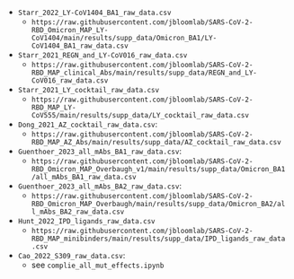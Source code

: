 * `Starr_2022_LY-CoV1404_BA1_raw_data.csv`
	* `https://raw.githubusercontent.com/jbloomlab/SARS-CoV-2-RBD_Omicron_MAP_LY-CoV1404/main/results/supp_data/Omicron_BA1/LY-CoV1404_BA1_raw_data.csv`
* `Starr_2021_REGN_and_LY-CoV016_raw_data.csv`
	* `https://raw.githubusercontent.com/jbloomlab/SARS-CoV-2-RBD_MAP_clinical_Abs/main/results/supp_data/REGN_and_LY-CoV016_raw_data.csv`
* `Starr_2021_LY_cocktail_raw_data.csv`
	* `https://raw.githubusercontent.com/jbloomlab/SARS-CoV-2-RBD_MAP_LY-CoV555/main/results/supp_data/LY_cocktail_raw_data.csv`
* `Dong_2021_AZ_cocktail_raw_data.csv`:
	* `https://raw.githubusercontent.com/jbloomlab/SARS-CoV-2-RBD_MAP_AZ_Abs/main/results/supp_data/AZ_cocktail_raw_data.csv`
* `Guenthoer_2023_all_mAbs_BA1_raw_data.csv`:
	* `https://raw.githubusercontent.com/jbloomlab/SARS-CoV-2-RBD_Omicron_MAP_Overbaugh_v1/main/results/supp_data/Omicron_BA1/all_mAbs_BA1_raw_data.csv`
* `Guenthoer_2023_all_mAbs_BA2_raw_data.csv`:
	* `https://raw.githubusercontent.com/jbloomlab/SARS-CoV-2-RBD_Omicron_MAP_Overbaugh/main/results/supp_data/Omicron_BA2/all_mAbs_BA2_raw_data.csv`
* `Hunt_2022_IPD_ligands_raw_data.csv`
	* `https://raw.githubusercontent.com/jbloomlab/SARS-CoV-2-RBD_MAP_minibinders/main/results/supp_data/IPD_ligands_raw_data.csv`
* `Cao_2022_S309_raw_data.csv`:
	* see `complie_all_mut_effects.ipynb`
